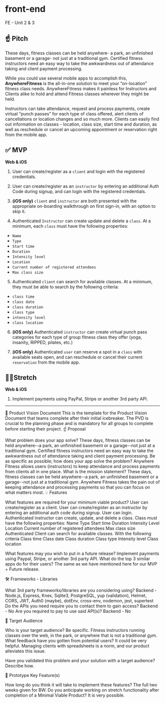 # front-end
FE - Unit 2 &amp; 3

## ☝️ **Pitch**

These days, fitness classes can be held anywhere- a park, an unfinished basement or a garage- not just at a traditional gym. Certified fitness instructors need an easy way to take the awkwardness out of attendance taking and client payment processing. 

While you could use several mobile apps to accomplish this, **AnywhereFitness** is the all-in-one solution to meet your “on-location” fitness class needs. AnywhereFitness makes it painless for Instructors and Clients alike to hold and attend Fitness classes wherever they might be held. 

Instructors can take attendance, request and process payments, create virtual “punch passes” for each type of class offered, alert clients of cancellations or location changes and so much more. Clients can easily find out information on classes - location, class size, start time and duration, as well as reschedule or cancel an upcoming appointment or reservation right from the mobile app.

## ✅  **MVP**

**Web & iOS**

1. User can create/register as a `client` and login with the registered credentials.

2. User can create/register as an `instructor` by entering an additional Auth Code during signup, and can login with the registered credentials.

3. **(iOS only)** `client` and `instructor` are both presented with the appropriate on-boarding walkthrough on first sign-in, with an option to skip it.

4. Authenticated `Instructor` can create update and delete a `class`. At a minimum, each `class` must have the following properties:

- `Name`
- `Type`
- `Start time`
- `Duration`
- `Intensity level`
- `Location`
- `Current number of registered attendees`
- `Max class size`

5. Authenticated `client` can search for available classes. At a minimum, they must be able to search by the following criteria:

- `class time`
- `class date`
- `class duration`
- `class type`
- `intensity level`
- `class location`

6. **(iOS only)** Authenticated `instructor` can create virtual punch pass categories for each type of group fitness class they offer (yoga, insanity, RIPPED, pilates, etc.)

7. **(iOS only)** Authenticated `user` can reserve a spot in a `class` with available seats open, and can reschedule or cancel their current `reservation` from the mobile app.

## 🏃‍♀️**Stretch**

**Web & iOS**

1. Implement payments using PayPal, Stripe or another 3rd party API.


---------------------------------------------



👀 Product Vision Document
This is the template for the Product Vision Document that teams complete after their initial icebreaker. The PVD is crucial to the planning phase and is mandatory for all groups to complete before starting their project.
☝️ Proposal

What problem does your app solve?
These days, fitness classes can be held anywhere--a park, an unfinished basement or a garage--not just at a traditional gym. Certified fitness instructors need an easy way to take the awkwardness out of attendance taking and client payment processing.
Be as specific as possible; how does your app solve the problem?
Anywhere Fitness allows users (instructors) to keep attendance and process payments from clients all in one place.
What is the mission statement?
These days, fitness classes can be held anywhere--a park, an unfinished basement or a garage--not just at a traditional gym. Anywhere Fitness takes the pain out of keeping attendance and processing payments so that you can focus on what matters most.
💡 Features

What features are required for your minimum viable product?
User can create/register as a client.
User can create/register as an instructor by entering an additional auth code during signup.
User can login.
Authenticated instructor can create, update, and delete a class.
Class must have the following properties:
Name
Type
Start time
Duration
Intensity Level
Location
Current number of registered attendees
Max class size
Authenticated Client can search for available classes. With the following criteria
Class time
Class date
Class duration
Class type
Intensity level
Class location

What features may you wish to put in a future release?
		Implement payments using Paypal, Stripe, or another 3rd party API.
What do the top 3 similar apps do for their users?
	The same as we have mentioned here for our MVP + Future release.

🛠 Frameworks - Libraries

What 3rd party frameworks/libraries are you considering using?
	Backend - Node.js, Express, Knex, Sqlite3, PostgreSQL, yup (validation), Helmet, CORS, JWT, Auth0 (maybe), dotEnv, cross-env, nodemon, jest, supertest
Do the APIs you need require you to contact them to gain access?
		Backend - No
Are you required to pay to use said API(s)?
		Backend - No

🎯 Target Audience

Who is your target audience? Be specific.
	Fitness instructors running classes over the web, in the park, or anywhere that is not a traditional gym.
What feedback have you gotten from potential users?
	It could be very helpful. Managing clients with spreadsheets is a norm, and our product alleviates this issue.

Have you validated this problem and your solution with a target audience? Describe how.



🔑 Prototype Key Feature(s)

How long do you think it will take to implement these features?
		The full two weeks given for BW.
Do you anticipate working on stretch functionality after completion of a Minimal Viable Product?
		It is very possible.
